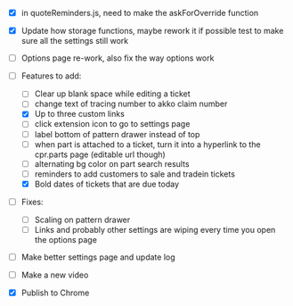 - [x] in quoteReminders.js, need to make the askForOverride function

- [x] Update how storage functions, maybe rework it if possible
test to make sure all the settings still work
- [ ] Options page re-work, also fix the way options work
- [ ] Features to add:
    - [ ] Clear up blank space while editing a ticket
    - [ ] change text of tracing number to akko claim number
    - [x] Up to three custom links
    - [ ] click extension icon to go to settings page
    - [ ] label bottom of pattern drawer instead of top
    - [ ] when part is attached to a ticket, turn it into a hyperlink to the cpr.parts page (editable url though)
    - [ ] alternating bg color on part search results
    - [ ] reminders to add customers to sale and tradein tickets
    - [x] Bold dates of tickets that are due today

- [ ] Fixes:
    - [ ] Scaling on pattern drawer
    - [ ] Links and probably other settings are wiping every time you open the options page
- [ ] Make better settings page and update log
- [ ] Make a new video
- [x] Publish to Chrome
